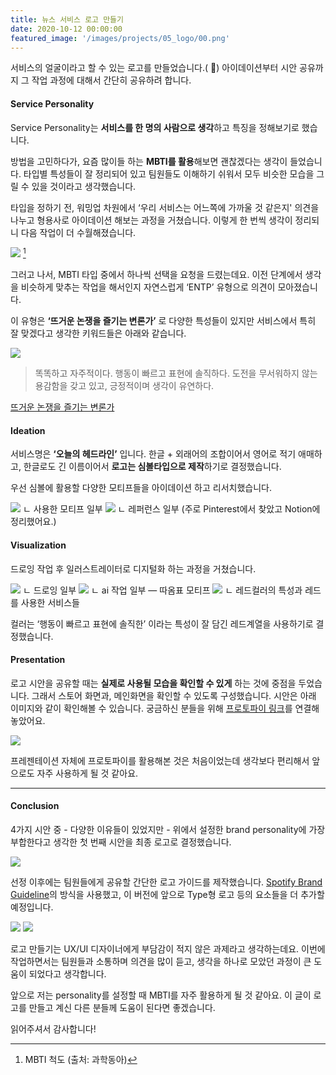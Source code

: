 ```yaml
---
title: 뉴스 서비스 로고 만들기 
date: 2020-10-12 00:00:00
featured_image: '/images/projects/05_logo/00.png'
---
```


서비스의 얼굴이라고 할 수 있는 로고를 만들었습니다.( 🎉)
아이데이션부터 시안 공유까지 그 작업 과정에 대해서 간단히 공유하려 합니다.


#### Service Personality 

Service Personality는 **서비스를 한 명의 사람으로 생각**하고 특징을 정해보기로 했습니다.

방법을 고민하다가, 요즘 많이들 하는 **MBTI를 활용**해보면 괜찮겠다는 생각이 들었습니다. 타입별 특성들이 잘 정리되어 있고 팀원들도 이해하기 쉬워서 모두 비슷한 모습을 그릴 수 있을 것이라고 생각했습니다.

타입을 정하기 전, 워밍업 차원에서 ‘우리 서비스는 어느쪽에 가까울 것 같은지' 의견을 나누고 형용사로 아이데이션 해보는 과정을 거쳤습니다. 이렇게 한 번씩 생각이 정리되니 다음 작업이 더 수월해졌습니다.

![](/images/projects/05_logo/01.jpg)
[^1]

[^1]: MBTI 척도 (출처: 과학동아)

그러고 나서, MBTI 타입 중에서 하나씩 선택을 요청을 드렸는데요. 이전 단계에서 생각을 비슷하게 맞추는 작업을 해서인지 자연스럽게 ‘ENTP’ 유형으로 의견이 모아졌습니다.

이 유형은 **‘뜨거운 논쟁을 즐기는 변론가’** 로 다양한 특성들이 있지만 서비스에서 특히 잘 맞겠다고 생각한 키워드들은 아래와 같습니다.

![](/images/projects/05_logo/02.jpg)

> 똑똑하고 자주적이다. 행동이 빠르고 표현에 솔직하다. 도전을 무서워하지 않는 용감함을 갖고 있고, 긍정적이며 생각이 유연하다.

[뜨거운 논쟁을 즐기는 변론가](https://www.16personalities.com/ko/%EC%84%B1%EA%B2%A9%EC%9C%A0%ED%98%95-entp)

#### Ideation
서비스명은 **‘오늘의 헤드라인’** 입니다. 한글 + 외래어의 조합이어서 영어로 적기 애매하고, 한글로도 긴 이름이어서 **로고는 심볼타입으로 제작**하기로 결정했습니다.

우선 심볼에 활용할 다양한 모티프들을 아이데이션 하고 리서치했습니다.

![](/images/projects/05_logo/03.jpg)
ㄴ 사용한 모티프 일부
![](/images/projects/05_logo/04.jpg)
ㄴ 레퍼런스 일부 (주로 Pinterest에서 찾았고 Notion에 정리했어요.)

#### Visualization
드로잉 작업 후 일러스트레이터로 디지털화 하는 과정을 거쳤습니다.

<!-- {% include post-components/gallery.html
	columns = 2
	full_width = true
	images = "/images/projects/05_logo/05.jpg,/images/projects/05_logo/06.png,/images/projects/05_logo/07.jpg,
	"
%} -->

![](/images/projects/05_logo/05.jpg)
ㄴ 드로잉 일부
![](/images/projects/05_logo/06.png)
ㄴ ai 작업 일부 — 따옴표 모티프
![](/images/projects/05_logo/07.jpg)
ㄴ 레드컬러의 특성과 레드를 사용한 서비스들

컬러는 ‘행동이 빠르고 표현에 솔직한’ 이라는 특성이 잘 담긴 레드계열을 사용하기로 결정했습니다.

#### Presentation
로고 시안을 공유할 때는 **실제로 사용될 모습을 확인할 수 있게** 하는 것에 중점을 두었습니다. 그래서 스토어 화면과, 메인화면을 확인할 수 있도록 구성했습니다. 시안은 아래 이미지와 같이 확인해볼 수 있습니다. 궁금하신 분들을 위해 [프로토파이 링크](https://cloud.protopie.io/p/97654211fb)를 연결해놓았어요.

![](/images/projects/05_logo/08.gif)

프레젠테이션 자체에 프로토파이를 활용해본 것은 처음이었는데 생각보다 편리해서 앞으로도 자주 사용하게 될 것 같아요.

---
#### Conclusion
4가지 시안 중 - 다양한 이유들이 있었지만 - 위에서 설정한 brand personality에 가장 부합한다고 생각한 첫 번째 시안을 최종 로고로 결정했습니다.

![](/images/projects/05_logo/00.png)

선정 이후에는 팀원들에게 공유할 간단한 로고 가이드를 제작했습니다. [Spotify Brand Guideline](https://developer.spotify.com/branding-guidelines/)의 방식을 사용했고, 이 버전에 앞으로 Type형 로고 등의 요소들을 더 추가할 예정입니다.

![](/images/projects/05_logo/09.jpg)
![](/images/projects/05_logo/10.jpg)


로고 만들기는 UX/UI 디자이너에게 부담감이 적지 않은 과제라고 생각하는데요. 이번에 작업하면서는 팀원들과 소통하며 의견을 많이 듣고, 생각을 하나로 모았던 과정이 큰 도움이 되었다고 생각합니다.

앞으로 저는 personality를 설정할 때 MBTI를 자주 활용하게 될 것 같아요. 이 글이 로고를 만들고 계신 다른 분들께 도움이 된다면 좋겠습니다.

읽어주셔서 감사합니다!